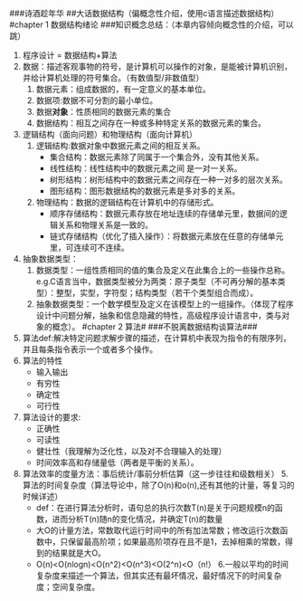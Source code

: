 ###诗酒趁年华
##大话数据结构（偏概念性介绍，使用c语言描述数据结构）
#chapter 1 数据结构绪论
###知识概念总结：（本章内容倾向概念性的介绍，可以跳）
1. 程序设计 = 数据结构+算法
2. 数据：描述客观事物的符号，是计算机可以操作的对象，是能被计算机识别，并给计算机处理的符号集合。（有数值型/非数值型）
	1. 数据元素：组成数据的，有一定意义的基本单位。
	2. 数据项:数据不可分割的最小单位。
	3. 数据**对象**：性质相同的数据元素的集合
	4. 数据结构：相互之间存在一种或多种特定关系的数据元素的集合。
3. 逻辑结构（面向问题）和物理结构（面向计算机）
	1. 逻辑结构:数据对象中数据元素之间的相互关系。
		+ 集合结构：数据元素除了同属于一个集合外，没有其他关系。
		+ 线性结构：线性结构中的数据元素之间	是一对一关系。
		+ 树形结构：树形结构中的数据元素之间存在一种一对多的层次关系。
		+ 图形结构：图形数据结构的数据元素是多对多的关系。
	2. 物理结构：数据的逻辑结构在计算机中的存储形式。
		+ 顺序存储结构：数据元素存放在地址连续的存储单元里，数据间的逻辑关系和物理关系是一致的。
		+ 链式存储结构（优化了插入操作）：将数据元素放在任意的存储单元里，可连续可不连续。
4. 抽象数据类型：
	1. 数据类型：一组性质相同的值的集合及定义在此集合上的一些操作总称。e.g.C语言当中，数据类型被分为两类：原子类型（不可再分解的基本类型）：整型，实型，字符型；结构类型（若干个类型组合而成）。
	2. 抽象数据类型：一个数学模型及定义在该模型上的一组操作。（体现了程序设计中问题分解，抽象和信息隐藏的特性，高级程序设计语言中，类与对象的概念）。
#chapter 2 算法#
###不脱离数据结构谈算法###
1. 算法def:解决特定问题求解步骤的描述，在计算机中表现为指令的有限序列，并且每条指令表示一个或者多个操作。
2. 算法的特性
	+ 输入输出
	+ 有穷性
	+ 确定性
	+ 可行性
3. 算法设计的要求:
	+ 正确性
	+ 可读性
	+ 健壮性（我理解为泛化性，以及对不合理输入的处理）
	+ 时间效率高和存储量低（两者是平衡的关系）。
4. 算法效率的度量方法：事后统计/事前分析估算（这一步往往和级数相关）
5.算法的时间复杂度（算法导论中，除了O(n)和o(n),还有其他的计量，等复习的时候详述）
	+ def：在进行算法分析时，语句总的执行次数T(n)是关于问题规模n的函数，进而分析T(n)随n的变化情况，并确定T(n)的数量
	+ 大O的计量方法，常数取代运行时间中的所有加法常数；修改运行次数函数中，只保留最高阶项；如果最高阶项存在且不是1，去掉相乘的常数，得到的结果就是大O。
	+ O(n)<O(nlogn)<O(n^2)<O(n^3)<O(2^n)<O（n!）
6.一般以平均的时间复杂度来描述一个算法，但其实还有最坏情况，最好情况下的时间复杂度；空间复杂度。

	

	
